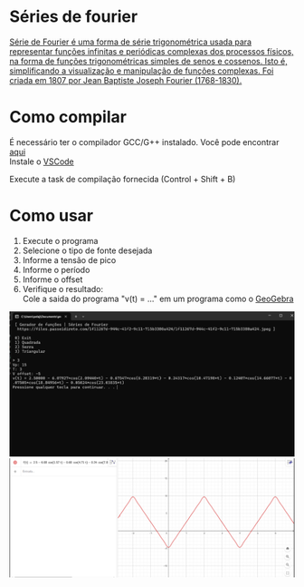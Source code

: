 # Séries de fourier
[Série de Fourier é uma forma de série trigonométrica usada para representar funções infinitas e periódicas complexas dos processos físicos, na forma de funções trigonométricas simples de senos e cossenos. Isto é, simplificando a visualização e manipulação de funções complexas. Foi criada em 1807 por Jean Baptiste Joseph Fourier (1768-1830).](https://pt.wikipedia.org/wiki/S%C3%A9rie_de_Fourier)

# Como compilar
É necessário ter o compilador GCC/G++ instalado. Você pode encontrar [aqui](https://sourceforge.net/projects/mingw/)  
Instale o [VSCode](https://code.visualstudio.com/)  
   
Execute a task de compilação fornecida (Control + Shift + B)

# Como usar
1. Execute o programa  
2. Selecione o tipo de fonte desejada  
3. Informe a tensão de pico  
4. Informe o período  
5. Informe o offset  
6. Verifique o resultado:  
Cole a saida do programa "v(t) = ..." em um programa como o [GeoGebra](https://www.geogebra.org/classic)

![preview](./series.png)
![preview](./geo.png)